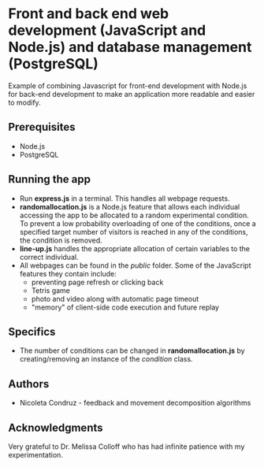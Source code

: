 # Front and back end web development (JavaScript and Node.js) and database management (PostgreSQL)

Example of combining Javascript for front-end development with Node.js for back-end development to make an application more readable and easier to modify.

## Prerequisites

- Node.js 
- PostgreSQL

## Running the app

- Run **express.js** in a terminal. This handles all webpage requests.
- **randomallocation.js** is a Node.js feature that allows each individual accessing the app to be allocated to a random experimental condition. To prevent a low probability overloading of one of the conditions, once a specified target number of visitors is reached in any of the conditions, the condition is removed.
- **line-up.js** handles the appropriate allocation of certain variables to the correct individual.
- All webpages can be found in the *public* folder. Some of the JavaScript features they contain include: 
  - preventing page refresh or clicking back
  - Tetris game
  - photo and video along with automatic page timeout
  - "memory" of client-side code execution and future replay

## Specifics
- The number of conditions can be changed in **randomallocation.js** by creating/removing an instance of the *condition* class.

## Authors
- Nicoleta Condruz - feedback and movement decomposition algorithms

## Acknowledgments 
Very grateful to Dr. Melissa Colloff who has had infinite patience with my experimentation.
